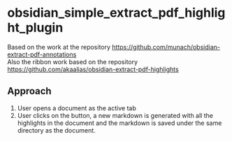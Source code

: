 # obsidian_simple_extract_pdf_highlight_plugin

Based on the work at the repository https://github.com/munach/obsidian-extract-pdf-annotations<br>
Also the ribbon work based on the repository https://github.com/akaalias/obsidian-extract-pdf-highlights

## Approach
1. User opens a document as the active tab
2. User clicks on the button, a new markdown is generated with all the highlights in the document and the markdown is saved under the same directory as the document.

